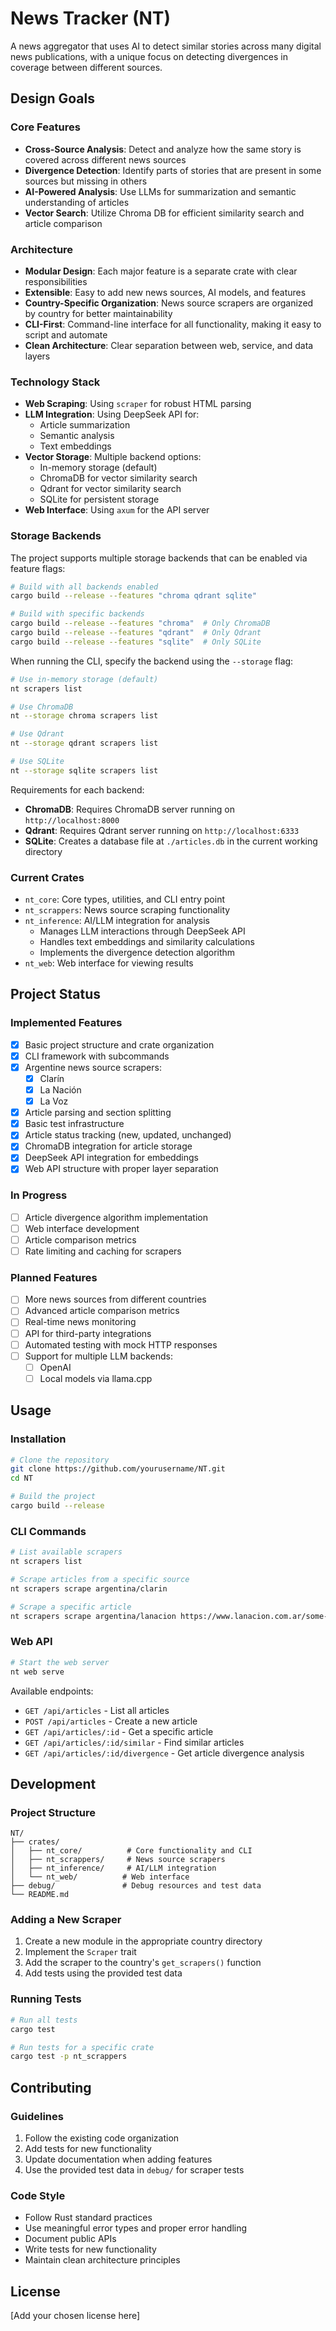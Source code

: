 # News Tracker (NT)

A news aggregator that uses AI to detect similar stories across many digital news publications, with a unique focus on detecting divergences in coverage between different sources.

## Design Goals

### Core Features
- **Cross-Source Analysis**: Detect and analyze how the same story is covered across different news sources
- **Divergence Detection**: Identify parts of stories that are present in some sources but missing in others
- **AI-Powered Analysis**: Use LLMs for summarization and semantic understanding of articles
- **Vector Search**: Utilize Chroma DB for efficient similarity search and article comparison

### Architecture
- **Modular Design**: Each major feature is a separate crate with clear responsibilities
- **Extensible**: Easy to add new news sources, AI models, and features
- **Country-Specific Organization**: News source scrapers are organized by country for better maintainability
- **CLI-First**: Command-line interface for all functionality, making it easy to script and automate
- **Clean Architecture**: Clear separation between web, service, and data layers

### Technology Stack
- **Web Scraping**: Using `scraper` for robust HTML parsing
- **LLM Integration**: Using DeepSeek API for:
  - Article summarization
  - Semantic analysis
  - Text embeddings
- **Vector Storage**: Multiple backend options:
  - In-memory storage (default)
  - ChromaDB for vector similarity search
  - Qdrant for vector similarity search
  - SQLite for persistent storage
- **Web Interface**: Using `axum` for the API server

### Storage Backends
The project supports multiple storage backends that can be enabled via feature flags:

```bash
# Build with all backends enabled
cargo build --release --features "chroma qdrant sqlite"

# Build with specific backends
cargo build --release --features "chroma"  # Only ChromaDB
cargo build --release --features "qdrant"  # Only Qdrant
cargo build --release --features "sqlite"  # Only SQLite
```

When running the CLI, specify the backend using the `--storage` flag:
```bash
# Use in-memory storage (default)
nt scrapers list

# Use ChromaDB
nt --storage chroma scrapers list

# Use Qdrant
nt --storage qdrant scrapers list

# Use SQLite
nt --storage sqlite scrapers list
```

Requirements for each backend:
- **ChromaDB**: Requires ChromaDB server running on `http://localhost:8000`
- **Qdrant**: Requires Qdrant server running on `http://localhost:6333`
- **SQLite**: Creates a database file at `./articles.db` in the current working directory

### Current Crates
- `nt_core`: Core types, utilities, and CLI entry point
- `nt_scrappers`: News source scraping functionality
- `nt_inference`: AI/LLM integration for analysis
  - Manages LLM interactions through DeepSeek API
  - Handles text embeddings and similarity calculations
  - Implements the divergence detection algorithm
- `nt_web`: Web interface for viewing results

## Project Status

### Implemented Features
- [x] Basic project structure and crate organization
- [x] CLI framework with subcommands
- [x] Argentine news source scrapers:
  - [x] Clarín
  - [x] La Nación
  - [x] La Voz
- [x] Article parsing and section splitting
- [x] Basic test infrastructure
- [x] Article status tracking (new, updated, unchanged)
- [x] ChromaDB integration for article storage
- [x] DeepSeek API integration for embeddings
- [x] Web API structure with proper layer separation

### In Progress
- [ ] Article divergence algorithm implementation
- [ ] Web interface development
- [ ] Article comparison metrics
- [ ] Rate limiting and caching for scrapers

### Planned Features
- [ ] More news sources from different countries
- [ ] Advanced article comparison metrics
- [ ] Real-time news monitoring
- [ ] API for third-party integrations
- [ ] Automated testing with mock HTTP responses
- [ ] Support for multiple LLM backends:
  - [ ] OpenAI
  - [ ] Local models via llama.cpp

## Usage

### Installation
```bash
# Clone the repository
git clone https://github.com/yourusername/NT.git
cd NT

# Build the project
cargo build --release
```

### CLI Commands
```bash
# List available scrapers
nt scrapers list

# Scrape articles from a specific source
nt scrapers scrape argentina/clarin

# Scrape a specific article
nt scrapers scrape argentina/lanacion https://www.lanacion.com.ar/some-article
```

### Web API
```bash
# Start the web server
nt web serve
```

Available endpoints:
- `GET /api/articles` - List all articles
- `POST /api/articles` - Create a new article
- `GET /api/articles/:id` - Get a specific article
- `GET /api/articles/:id/similar` - Find similar articles
- `GET /api/articles/:id/divergence` - Get article divergence analysis

## Development

### Project Structure
```
NT/
├── crates/
│   ├── nt_core/          # Core functionality and CLI
│   ├── nt_scrappers/     # News source scrapers
│   ├── nt_inference/     # AI/LLM integration
│   └── nt_web/          # Web interface
├── debug/               # Debug resources and test data
└── README.md
```

### Adding a New Scraper
1. Create a new module in the appropriate country directory
2. Implement the `Scraper` trait
3. Add the scraper to the country's `get_scrapers()` function
4. Add tests using the provided test data

### Running Tests
```bash
# Run all tests
cargo test

# Run tests for a specific crate
cargo test -p nt_scrappers
```

## Contributing

### Guidelines
1. Follow the existing code organization
2. Add tests for new functionality
3. Update documentation when adding features
4. Use the provided test data in `debug/` for scraper tests

### Code Style
- Follow Rust standard practices
- Use meaningful error types and proper error handling
- Document public APIs
- Write tests for new functionality
- Maintain clean architecture principles

## License
[Add your chosen license here] 